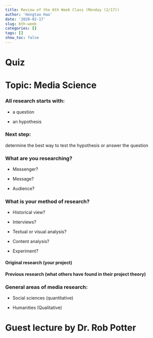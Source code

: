 ```yaml
---
title: Review of the 6th Week Class (Monday (2/17))
author: 'Hongtao Hao'
date: '2020-02-17'
slug: 6th-week
categories: []
tags: []
show_toc: false
---
```

# Quiz

# Topic: Media Science

### All research starts with:

- a question

- an hypothesis

### Next step: 

determine the best way to test the hypothesis or answer the question


### What are you researching?

- Messenger?

- Message?

- Audience?


### What is your method of research?

- Historical view?

- Interviews?

- Textual or visual analysis?

- Content analysis?

- Experiment?


#### Original research (your project) 

#### Previous research (what others have found in their project theory)


### General areas of media research:

- Social sciences (quantitative)

- Humanities (Qualitative)

# Guest lecture by Dr. Rob Potter



